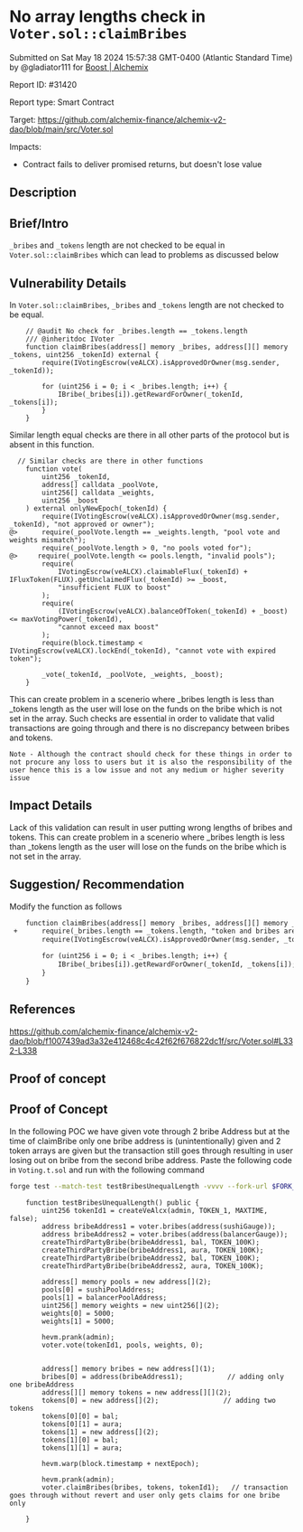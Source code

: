 
# No array lengths check in `Voter.sol::claimBribes`

Submitted on Sat May 18 2024 15:57:38 GMT-0400 (Atlantic Standard Time) by @gladiator111 for [Boost | Alchemix](https://immunefi.com/bounty/alchemix-boost/)

Report ID: #31420

Report type: Smart Contract

Target: https://github.com/alchemix-finance/alchemix-v2-dao/blob/main/src/Voter.sol

Impacts:
- Contract fails to deliver promised returns, but doesn't lose value

## Description
## Brief/Intro
`_bribes` and `_tokens` length are not checked to be equal in `Voter.sol::claimBribes` which can lead to problems as discussed below

## Vulnerability Details
In `Voter.sol::claimBribes`, `_bribes` and `_tokens` length are not checked to be equal. 
```solidity
    // @audit No check for _bribes.length == _tokens.length
    /// @inheritdoc IVoter
    function claimBribes(address[] memory _bribes, address[][] memory _tokens, uint256 _tokenId) external {
        require(IVotingEscrow(veALCX).isApprovedOrOwner(msg.sender, _tokenId));

        for (uint256 i = 0; i < _bribes.length; i++) {
            IBribe(_bribes[i]).getRewardForOwner(_tokenId, _tokens[i]);
        }
    }
```
Similar length equal checks are there in all other parts of the protocol but is absent in this function. 
```solidity
  // Similar checks are there in other functions
    function vote(
        uint256 _tokenId,
        address[] calldata _poolVote,
        uint256[] calldata _weights,
        uint256 _boost
    ) external onlyNewEpoch(_tokenId) {
        require(IVotingEscrow(veALCX).isApprovedOrOwner(msg.sender, _tokenId), "not approved or owner");
@>      require(_poolVote.length == _weights.length, "pool vote and weights mismatch");
        require(_poolVote.length > 0, "no pools voted for");
@>     require(_poolVote.length <= pools.length, "invalid pools");
        require(
            IVotingEscrow(veALCX).claimableFlux(_tokenId) + IFluxToken(FLUX).getUnclaimedFlux(_tokenId) >= _boost,
            "insufficient FLUX to boost"
        );
        require(
            (IVotingEscrow(veALCX).balanceOfToken(_tokenId) + _boost) <= maxVotingPower(_tokenId),
            "cannot exceed max boost"
        );
        require(block.timestamp < IVotingEscrow(veALCX).lockEnd(_tokenId), "cannot vote with expired token");

        _vote(_tokenId, _poolVote, _weights, _boost);
    }
```
This can create problem in a scenerio where _bribes length is less than _tokens length as the user will lose on the funds on the bribe which is not set in the array. Such checks are essential in order to validate that valid transactions are going through and there is no discrepancy between bribes and tokens.           
                                                                                           
`Note - Although the contract should check for these things in order to not procure any loss to users but it is also the responsibility of the user hence this is a low issue and not any medium or higher severity issue`
## Impact Details
Lack of this validation can result in user putting wrong lengths of bribes and tokens. This can create problem in a scenerio where _bribes length is less than _tokens length as the user will lose on the funds on the bribe which is not set in the array.

## Suggestion/ Recommendation
Modify the function as follows 
```diff
    function claimBribes(address[] memory _bribes, address[][] memory _tokens, uint256 _tokenId) external {
 +      require(_bribes.length == _tokens.length, "token and bribes are not the same length");
        require(IVotingEscrow(veALCX).isApprovedOrOwner(msg.sender, _tokenId));

        for (uint256 i = 0; i < _bribes.length; i++) {
            IBribe(_bribes[i]).getRewardForOwner(_tokenId, _tokens[i]);
        }
    }
```
## References
https://github.com/alchemix-finance/alchemix-v2-dao/blob/f1007439ad3a32e412468c4c42f62f676822dc1f/src/Voter.sol#L332-L338

        
## Proof of concept
## Proof of Concept
In the  following POC we have given vote through 2 bribe Address but at the time of claimBribe only one bribe address is (unintentionally) given and 2 token arrays are given but the transaction still goes through resulting in user losing out on bribe from the second bribe address.
Paste the following code in `Voting.t.sol` and run with the following command
```bash
forge test --match-test testBribesUnequalLength -vvvv --fork-url $FORK_URL
```
```solidity
    function testBribesUnequalLength() public {
        uint256 tokenId1 = createVeAlcx(admin, TOKEN_1, MAXTIME, false);
        address bribeAddress1 = voter.bribes(address(sushiGauge));
        address bribeAddress2 = voter.bribes(address(balancerGauge));
        createThirdPartyBribe(bribeAddress1, bal, TOKEN_100K);
        createThirdPartyBribe(bribeAddress1, aura, TOKEN_100K);
        createThirdPartyBribe(bribeAddress2, bal, TOKEN_100K);
        createThirdPartyBribe(bribeAddress2, aura, TOKEN_100K);

        address[] memory pools = new address[](2);
        pools[0] = sushiPoolAddress;
        pools[1] = balancerPoolAddress;
        uint256[] memory weights = new uint256[](2);
        weights[0] = 5000;
        weights[1] = 5000;

        hevm.prank(admin);
        voter.vote(tokenId1, pools, weights, 0);


        address[] memory bribes = new address[](1);
        bribes[0] = address(bribeAddress1);           // adding only one bribeAddress
        address[][] memory tokens = new address[][](2);
        tokens[0] = new address[](2);                // adding two tokens
        tokens[0][0] = bal;
        tokens[0][1] = aura;
        tokens[1] = new address[](2);
        tokens[1][0] = bal;
        tokens[1][1] = aura;

        hevm.warp(block.timestamp + nextEpoch);

        hevm.prank(admin);
        voter.claimBribes(bribes, tokens, tokenId1);   // transaction goes through without revert and user only gets claims for one bribe only

    }
```